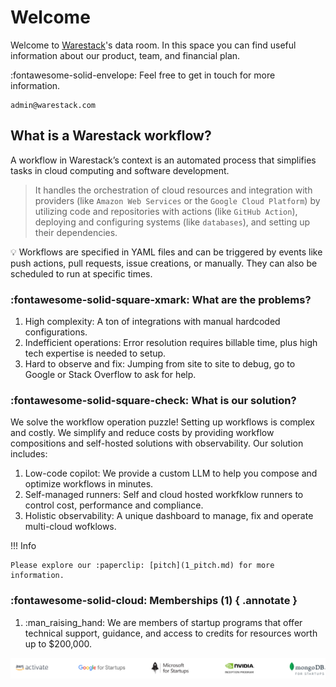 # Welcome

Welcome to <a href="https://www.warestack.com" target="_blank">Warestack</a>'s data room. In this space you can find useful information about our product, team, and financial plan.

:fontawesome-solid-envelope: Feel free to get in touch for more information.
```
admin@warestack.com
```

## What is a Warestack workflow?

A workflow in Warestack’s context is an automated process that simplifies tasks in cloud computing and software development. 

> It handles the orchestration of cloud resources and integration with providers (like `Amazon Web Services` or the `Google Cloud Platform`) by utilizing code and repositories with actions (like `GitHub Action`), deploying and configuring systems (like `databases`), and setting up their dependencies.

:bulb: Workflows are specified in YAML files and can be triggered by events like push actions, pull requests, issue creations, or manually. They can also be scheduled to run at specific times.

### :fontawesome-solid-square-xmark: What are the problems?

1. High complexity: A ton of integrations with manual hardcoded configurations.
2. Indefficient operations: Error resolution requires billable time, plus high tech expertise is needed to setup.
3. Hard to observe and fix: Jumping from site to site to debug, go to Google or Stack Overflow to ask for help.

### :fontawesome-solid-square-check:  What is our solution?

We solve the workflow operation puzzle! Setting up workflows is complex and costly. We simplify and reduce costs by providing workflow compositions and self-hosted solutions with observability. Our solution includes:

1. Low-code copilot: We provide a custom LLM to help you compose and optimize workflows in minutes.
2. Self-managed runners: Self and cloud hosted workfklow runners to control cost, performance and compliance.
3. Holistic observability: A unique dashboard to manage, fix and operate multi-cloud wofklows.

!!! Info

    Please explore our :paperclip: [pitch](1_pitch.md) for more information.

### :fontawesome-solid-cloud: Memberships (1) { .annotate }

1.  :man_raising_hand: We are members of startup programs that offer technical support, guidance, and access to credits for resources worth up to $200,000.

<img src="assets/images/group.svg" alt="Stelios" width="1250"/>

 